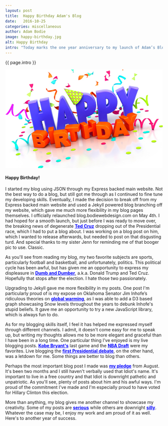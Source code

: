 ```yaml
---
layout: post
title:  Happy Birthday Adam's Blog
date:   2016-10-25
categories: miscellaneous
author: Adam Bodie
image: happy-birthday.jpg
alt: Happy Birthday
intro: "Today marks the one year anniversary to my launch of Adam’s Blog.  It's come a long way from its humble roots, going through my major redesign in April.  So to honor my blog, here's a brief history of my blog and how I wound up getting here, along with some of my favorite posts."
---
```

<style>
    a {
        font-weight: bold;
        color: blue;
    }
    a:visited {
        color: purple;
    }
</style>
<div class="article">
<p> {{ page.intro }}</p>
<div class="blog-pic">
		<img src="/img/happy-birthday.jpg" data-toggle="tooltip" title="Happy Birthday" class="image block img-responsive">
		<h4>Happy Birthday!</h4>
</div>

<p>I started my blog using JSON through my Express backed main website.   Not the best way to do a blog, but still got me through as I continued to fine tune my developing skills.  Eventually, I made the decision to break off from my Express backed main website and used a Jekyll powered blog branching off my website, which gave me much more flexibility in my blog pages themselves.  I officially relaunched blog.bodiewebdesign.com on May 4th.  I had hoped for a smooth launch, but just before I was ready to move over, the breaking news of degenerate <a href="http://blog.bodiewebdesign.com/blog/politics/2016/05/03/ted-cruz-the-definition-of-pathetic">Ted Cruz</a> dropping out of the Presidential race, which I had to put a blog about.  I was working on a blog post on him, which I wanted to release afterwards, but needed to post on that disgusting turd.  And special thanks to my sister Jenn for reminding me of that booger pic to use.  Classic.</p>
<p>As you'll see from reading my blog, my two favorite subjects are sports, particularly football and basketball, and unfortunately, politics.  This political cycle has been awful, but has given me an opportunity to express my displeasure in <a href="http://blog.bodiewebdesign.com/blog/politics/2016/01/31/dumb-and-dumber-why-the-top-republican-presidental-candidates-suck-at-math">Dumb and Dumber</a>, a.k.a. Donald Trump and Ted Cruz.  Hopefully that stops after the election.  I hate those two passionately.</p>
<p>Upgrading to Jekyll gave me more flexibility in my posts.  One post I'm particularly proud of is my expose on Oklahoma Senator Jim Inhofe’s ridiculous theories on <a href="http://blog.bodiewebdesign.com/blog/politics/2016/05/08/climate-change-and-snow">global warming</a>, as I was able to add a D3 based graph showcasing Snow levels throughout the years to debunk Inhofe's stupid beliefs.  It gave me an opportunity to try a new JavaScript library, which is always fun to do.</p>
<p>As for my blogging skills itself, I feel it has helped me expressed myself through different channels.  I admit, it doesn't come easy for me to speak up, but writing my thoughts allows me to be more elegant and graceful than I have been in a long time.  One particular thing I've enjoyed is my live blogging posts.  <a href="http://blog.bodiewebdesign.com/blog/sports/basketball/2016/04/13/mamba-day-and-everyones-celebrating">Kobe Bryant's</a> last game and the <a href="http://blog.bodiewebdesign.com/blog/sports/basketball/2016/06/23/nba-draft-the-future-is-now">NBA Draft</a> were my favorites.  Live blogging the <a href="http://blog.bodiewebdesign.com/blog/politics/2016/09/26/liar-liar-pant-is-on-fire">first Presidential debate</a>, on the other hand, was a letdown for me.  Some things are better to blog than others.</p>
<p>Perhaps the most important blog post I made was <a href="http://blog.bodiewebdesign.com/blog/politics/2016/08/08/my-pledge">my pledge</a> from August.  It's been two months and I still haven't verbally used that Idiot's name.  It's important to live in a free country and that Idiot is downright pathetic and unpatriotic.  As you'll see, plenty of posts about him and his awful ways.  I'm proud of the commitment I've made and I'm especially proud to have voted for Hillary Clinton this election.</p>
<p>More than anything, my blog gives me another channel to showcase my creativity.  Some of my posts are <a href="http://blog.bodiewebdesign.com/blog/politics/2016/06/12/three-little-words">serious</a> while others are downright <a href="http://blog.bodiewebdesign.com/blog/sports/football/2016/10/10/why-i-should-be-the-next-starting-quarterback-of-the-cleveland-browns">silly</a>.  Whatever the case may be, I enjoy my work and am proud of it as well.  Here's to another year of success.</p>
</div>


